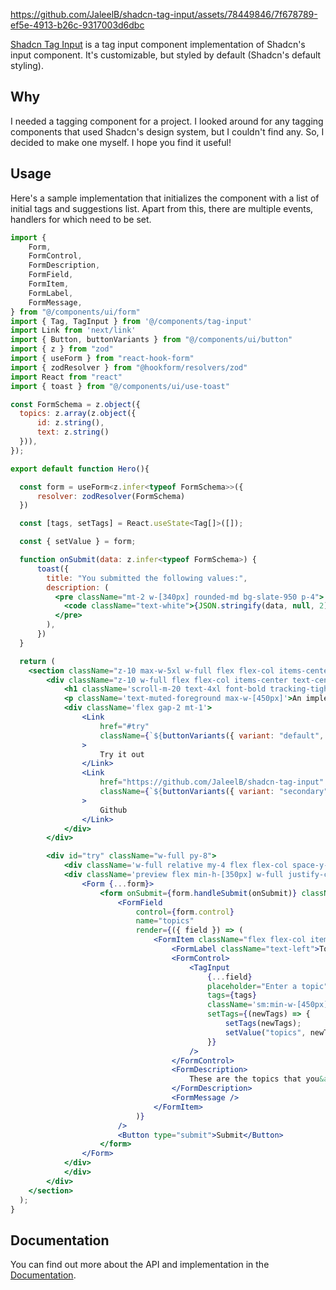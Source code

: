 https://github.com/JaleelB/shadcn-tag-input/assets/78449846/7f678789-ef5e-4913-b26c-9317003d6dbc

[Shadcn Tag Input](https://shadcn-tag-input.vercel.app/) is a tag input component implementation of Shadcn's input component. It's customizable, but styled by default (Shadcn's default styling).

## Why

I needed a tagging component for a project. I looked around for any tagging components that used Shadcn's design system, but I couldn't find any. So, I decided to make one myself. I hope you find it useful!

## Usage

Here's a sample implementation that initializes the component with a list of initial tags and suggestions list. Apart from this, there are multiple events, handlers for which need to be set.

```jsx
import {
    Form,
    FormControl,
    FormDescription,
    FormField,
    FormItem,
    FormLabel,
    FormMessage,
} from "@/components/ui/form"
import { Tag, TagInput } from '@/components/tag-input'
import Link from 'next/link'
import { Button, buttonVariants } from "@/components/ui/button"
import { z } from "zod"
import { useForm } from "react-hook-form"
import { zodResolver } from "@hookform/resolvers/zod"
import React from "react"
import { toast } from "@/components/ui/use-toast"

const FormSchema = z.object({
  topics: z.array(z.object({
      id: z.string(),
      text: z.string()
  })),
});

export default function Hero(){

  const form = useForm<z.infer<typeof FormSchema>>({
      resolver: zodResolver(FormSchema)
  })

  const [tags, setTags] = React.useState<Tag[]>([]);

  const { setValue } = form;

  function onSubmit(data: z.infer<typeof FormSchema>) {
      toast({
        title: "You submitted the following values:",
        description: (
          <pre className="mt-2 w-[340px] rounded-md bg-slate-950 p-4">
            <code className="text-white">{JSON.stringify(data, null, 2)}</code>
          </pre>
        ),
      })
  }

  return (
    <section className="z-10 max-w-5xl w-full flex flex-col items-center text-center gap-5">
        <div className="z-10 w-full flex flex-col items-center text-center gap-5">
            <h1 className='scroll-m-20 text-4xl font-bold tracking-tight'>Shadcn Tag Input</h1>
            <p className='text-muted-foreground max-w-[450px]'>An implementation of a Tag Input component built on top of Shadcn UI&apos;s input component.</p>
            <div className='flex gap-2 mt-1'>
                <Link
                    href="#try"
                    className={`${buttonVariants({ variant: "default", size: "lg" })} min-w-[150px] shadow-sm`}
                >
                    Try it out
                </Link>
                <Link
                    href="https://github.com/JaleelB/shadcn-tag-input"
                    className={`${buttonVariants({ variant: "secondary", size: "lg" })} shadow-sm`}
                >
                    Github
                </Link>
            </div>
        </div>

        <div id="try" className="w-full py-8">
            <div className='w-full relative my-4 flex flex-col space-y-2'>
            <div className='preview flex min-h-[350px] w-full justify-center p-10 items-center mt-2 ring-offset-background focus-visible:outline-none focus-visible:ring-2 focus-visible:ring-ring focus-visible:ring-offset-2 relative rounded-md border'>
                <Form {...form}>
                    <form onSubmit={form.handleSubmit(onSubmit)} className="space-y-8 flex flex-col items-start">
                        <FormField
                            control={form.control}
                            name="topics"
                            render={({ field }) => (
                                <FormItem className="flex flex-col items-start">
                                    <FormLabel className="text-left">Topics</FormLabel>
                                    <FormControl>
                                        <TagInput
                                            {...field}
                                            placeholder="Enter a topic"
                                            tags={tags}
                                            className='sm:min-w-[450px]'
                                            setTags={(newTags) => {
                                                setTags(newTags);
                                                setValue("topics", newTags as [Tag, ...Tag[]]);
                                            }}
                                        />
                                    </FormControl>
                                    <FormDescription>
                                        These are the topics that you&apos;re interested in.
                                    </FormDescription>
                                    <FormMessage />
                                </FormItem>
                            )}
                        />
                        <Button type="submit">Submit</Button>
                    </form>
                </Form>
            </div>
            </div>
        </div>
    </section>
  );
}
```

## Documentation

You can find out more about the API and implementation in the [Documentation](https://shadcn-tag-input.vercel.app/#setup).
